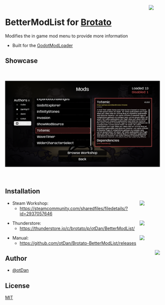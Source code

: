 <img align="right" src="https://github.com/otDan/Brotato-BetterModList/blob/master/.publish/icon-full.png?raw=true" height="160" hspace="20"/>

# BetterModList for [Brotato](https://store.steampowered.com/app/1942280/Brotato/)

Modifies the in game mod menu to provide more information
- Built for the [GodotModLoader](https://github.com/GodotModding/godot-mod-loader)

## Showcase
<p align="center"> 
    <img src="https://github.com/otDan/Brotato-BetterModList/blob/master/.publish/showcase.png?raw=true" height="350" style="object-fit:scale-down;"/>
</p>

## Installation

<a href="https://steamcommunity.com/sharedfiles/filedetails/?id=2937057646">
    <img align="right" src="https://badgen.net/https/ostaszewski29.npkn.net/py-steam-subscribers-request/2937057646?icon=https://upload.wikimedia.org/wikipedia/commons/8/83/Steam_icon_logo.svg" hspace="50"/>
</a>

- Steam Workshop: 
  - https://steamcommunity.com/sharedfiles/filedetails/?id=2937057646 

<a href="https://thunderstore.io/c/brotato/p/otDan/BetterModList/">
    <img align="right" src="https://badgen.net/https/git-hub-badge-data.npkn.net/thunderstore-downloads-request/brotato/BetterModList?icon=https://gcdn.thunderstore.io/static/ts/thunderstore-logomark-black.svg" hspace="50"/>
</a>

- Thunderstore: 
  - https://thunderstore.io/c/brotato/p/otDan/BetterModList/

<a href="https://github.com/otDan/Brotato-BetterModList/releases">
    <img align="right" src="https://badgen.net/github/assets-dl/otDan/Brotato-BetterModList?icon=git&color=blue" hspace="50"/>
</a> 

- Manual: 
  - https://github.com/otDan/Brotato-BetterModList/releases

<p align="left"> 
    <a href="https://www.paypal.com/paypalme/otdan">
        <img align="right" src="https://raw.githubusercontent.com/aha999/DonateButtons/master/Paypal.png" height="65"/>
    </a>
</p>

## Author
- [@otDan](https://www.github.com/otdan)

## License
[MIT](https://choosealicense.com/licenses/mit/)

